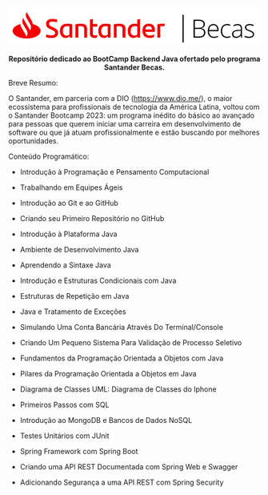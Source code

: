 <p align="center">
  <img src="./Capa.png" alt="Texto Alternativo">
</p>

<p align="center">
  <strong>Repositório dedicado ao BootCamp Backend Java ofertado pelo programa Santander Becas.</strong>
</p>

Breve Resumo:

O Santander, em parceria com a DIO (https://www.dio.me/), o maior ecossistema para profissionais de tecnologia da América Latina, voltou com o Santander Bootcamp 2023: um programa inédito do básico ao avançado para pessoas que querem iniciar uma carreira em desenvolvimento de software ou que já atuam profissionalmente e estão buscando por melhores oportunidades.

Conteúdo Programático:

- Introdução à Programação e Pensamento Computacional

- Trabalhando em Equipes Ágeis

- Introdução ao Git e ao GitHub

- Criando seu Primeiro Repositório no GitHub

- Introdução à Plataforma Java

- Ambiente de Desenvolvimento Java

- Aprendendo a Sintaxe Java

- Introdução e Estruturas Condicionais com Java

- Estruturas de Repetição em Java

- Java e Tratamento de Exceções

- Simulando Uma Conta Bancária Através Do Terminal/Console

- Criando Um Pequeno Sistema Para Validação de Processo Seletivo

- Fundamentos da Programação Orientada a Objetos com Java

- Pilares da Programação Orientada a Objetos em Java

- Diagrama de Classes UML: Diagrama de Classes do Iphone

- Primeiros Passos com SQL

- Introdução ao MongoDB e Bancos de Dados NoSQL

- Testes Unitários com JUnit

- Spring Framework com Spring Boot

- Criando uma API REST Documentada com Spring Web e Swagger

- Adicionando Segurança a uma API REST com Spring Security


